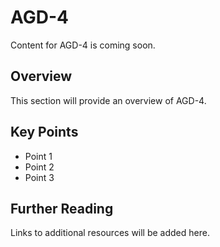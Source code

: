 # AGD-4

Content for AGD-4 is coming soon.

## Overview

This section will provide an overview of AGD-4.

## Key Points

- Point 1
- Point 2
- Point 3

## Further Reading

Links to additional resources will be added here.
